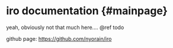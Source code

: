 iro documentation                      {#mainpage}
==================

yeah, obviously not that much here.... @ref todo

github page: https://github.com/nyorain/iro


